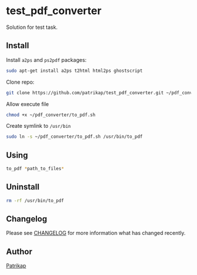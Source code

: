 # test_pdf_converter
Solution for test task.

## Install
Install `a2ps` and `ps2pdf` packages:

```bash
sudo apt-get install a2ps t2html html2ps ghostscript
```

Clone repo:

```bash
git clone https://github.com/patrikap/test_pdf_converter.git ~/pdf_converter
```

Allow execute file

```bash
chmod +x ~/pdf_converter/to_pdf.sh
```
 
Create symlink to `/usr/bin` 

```bash
sudo ln -s ~/pdf_converter/to_pdf.sh /usr/bin/to_pdf
```
 
## Using

```bash
to_pdf *path_to_files*
```

## Uninstall

 ```bash
 rm -rf /usr/bin/to_pdf
 ```

## Changelog

Please see [CHANGELOG](CHANGELOG.md) for more information what has changed recently.

## Author
 
[Patrikap](https://github.com/patrikap)